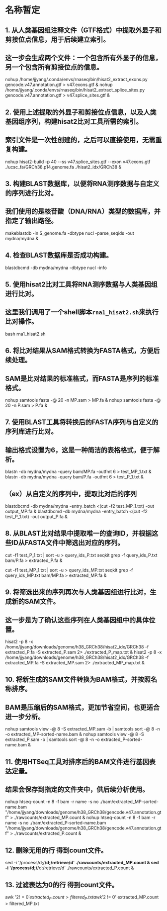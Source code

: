 # 名称暂定

## 1. 从人类基因组注释文件（GTF格式）中提取外显子和剪接位点信息，用于后续建立索引。
## 这一步会生成两个文件：一个包含所有外显子的信息，另一个包含所有剪接位点的信息。
nohup /home/jjyang/.conda/envs/rnaseq/bin/hisat2_extract_exons.py gencode.v47.annotation.gtf > v47.exons.gtf &
nohup /home/jjyang/.conda/envs/rnaseq/bin/hisat2_extract_splice_sites.py gencode.v47.annotation.gtf > v47.splice_sites.gtf &

## 2. 使用上述提取的外显子和剪接位点信息，以及人类基因组序列，构建hisat2比对工具所需的索引。
## 索引文件是一次性创建的，之后可以直接使用，无需重复构建。
nohup hisat2-build -p 40 --ss v47.splice_sites.gtf --exon v47.exons.gtf ./ucsc_fa/GRCh38.p14.genome.fa ./hisat2_idx/GRCh38 &

## 3. 构建BLAST数据库，以便将RNA测序数据与自定义的序列进行比对。
## 我们使用的是核苷酸（DNA/RNA）类型的数据库，并指定了输出路径。
makeblastdb -in S_genome.fa -dbtype nucl -parse_seqids -out mydna/mydna &

## 4. 检查BLAST数据库是否成功构建。
blastdbcmd -db mydna/mydna -dbtype nucl -info

## 5. 使用hisat2比对工具将RNA测序数据与人类基因组进行比对。
## 这里我们调用了一个shell脚本`rna1_hisat2.sh`来执行比对操作。
bash rna1_hisat2.sh

## 6. 将比对结果从SAM格式转换为FASTA格式，方便后续处理。
## SAM是比对结果的标准格式，而FASTA是序列的标准格式。
nohup samtools fasta -@ 20 -n MP.sam > MP.fa &
nohup samtools fasta -@ 20 -n P.sam > P.fa &

## 7. 使用BLAST工具将转换后的FASTA序列与自定义的序列库进行比对。
## 输出格式设置为6，这是一种简洁的表格格式，便于解析。
blastn -db mydna/mydna -query bam/MP.fa -outfmt 6 > test_MP_1.txt &
blastn -db mydna/mydna -query bam/P.fa -outfmt 6 > test_P_1.txt &

## （ex）从自定义的序列中，提取比对后的序列
blastdbcmd -db mydna/mydna -entry_batch <(cut -f2 test_MP_1.txt) -out output_MP.fa &
blastdbcmd -db mydna/mydna -entry_batch <(cut -f2 test_P_1.txt) -out output_P.fa &

## 8. 从BLAST比对结果中提取唯一的查询ID，并根据这些ID从FASTA文件中筛选出对应的序列。
cut -f1 test_P_1.txt | sort -u > query_ids_P.txt
seqkit grep -f query_ids_P.txt bam/P.fa > extracted_P.fa &

cut -f1 test_MP_1.txt | sort -u > query_ids_MP.txt
seqkit grep -f query_ids_MP.txt bam/MP.fa > extracted_MP.fa &

## 9. 将筛选出来的序列再次与人类基因组进行比对，生成新的SAM文件。
## 这一步是为了确认这些序列在人类基因组中的具体位置。
hisat2 -p 8 -x /home/jjyang/downloads/genome/h38_GRCh38/hisat2_idx/GRCh38 -f extracted_P.fa -S extracted_P.sam 2> ./extracted_P_map.txt &
hisat2 -p 8 -x /home/jjyang/downloads/genome/h38_GRCh38/hisat2_idx/GRCh38 -f extracted_MP.fa -S extracted_MP.sam 2> ./extracted_MP_map.txt &

## 10. 将新生成的SAM文件转换为BAM格式，并按照名称排序。
## BAM是压缩后的SAM格式，更加节省空间，也更适合进一步分析。
nohup samtools view -@ 8 -S extracted_MP.sam -b | samtools sort -@ 8 -n -o extracted_MP-sorted-name.bam &
nohup samtools view -@ 8 -S extracted_P.sam -b | samtools sort -@ 8 -n -o extracted_P-sorted-name.bam &

## 11. 使用HTSeq工具对排序后的BAM文件进行基因表达定量。
## 结果会保存到指定的文件夹中，供后续分析使用。
nohup htseq-count -n 8 -f bam -r name -s no ./bam/extracted_MP-sorted-name.bam "/home/jjyang/downloads/genome/h38_GRCh38/gencode.v47.annotation.gtf" > ./rawcounts/extracted_MP.count &
nohup htseq-count -n 8 -f bam -r name -s no ./bam/extracted_P-sorted-name.bam "/home/jjyang/downloads/genome/h38_GRCh38/gencode.v47.annotation.gtf" > ./rawcounts/extracted_P.count &

## 12. 删除无用的行 得到count文件。
sed -i '/process/d;/__/d;/retrieve/d' ./rawcounts/extracted_MP.count &
sed -i '/process/d;/__/d;/retrieve/d' ./rawcounts/extracted_P.count &

## 13. 过滤表达为0的行 得到count文件。
awk '$2 != 0' extracted_P.count > filtered_P.txt
awk '$2 != 0' extracted_MP.count > filtered_MP.txt
